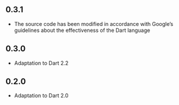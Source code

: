 ## 0.3.1

- The source code has been modified in accordance with Google’s guidelines about the effectiveness of the Dart language

## 0.3.0

- Adaptation to Dart 2.2

## 0.2.0

- Adaptation to Dart 2.0